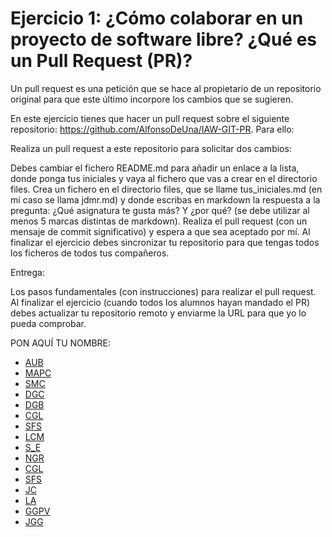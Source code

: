 # Ejercicio 1: ¿Cómo colaborar en un proyecto de software libre? ¿Qué es un Pull Request (PR)?

Un pull request es una petición que se hace al propietario de un repositorio original para que este último incorpore los cambios que se sugieren.

En este ejercicio tienes que hacer un pull request sobre el siguiente repositorio: https://github.com/AlfonsoDeUna/IAW-GIT-PR. Para ello:

Realiza un pull request a este repositorio para solicitar dos cambios:

Debes cambiar el fichero README.md para añadir un enlace a la lista, donde ponga tus iniciales y vaya al fichero que vas a crear en el directorio files.
Crea un fichero en el directorio files, que se llame tus_iniciales.md (en mi caso se llama jdmr.md) y donde escribas en markdown la respuesta a la pregunta: ¿Qué asignatura te gusta más? Y ¿por qué? (se debe utilizar al menos 5 marcas distintas de markdown).
Realiza el pull request (con un mensaje de commit significativo) y espera a que sea aceptado por mí. Al finalizar el ejercicio debes sincronizar tu repositorio para que tengas todos los ficheros de todos tus compañeros.

Entrega:

Los pasos fundamentales (con instrucciones) para realizar el pull request.
Al finalizar el ejercicio (cuando todos los alumnos hayan mandado el PR) debes actualizar tu repositorio remoto y enviarme la URL para que yo lo pueda comprobar.

PON AQUÍ TU NOMBRE:

* [AUB](https://github.com/AlfonsoDeUna/IAW-GIT-PR/blob/main/files/AUB.md)
* [MAPC](https://github.com/AlfonsoDeUna/IAW-GIT-PR/blob/main/files/mapc.md)
* [SMC](https://github.com/MrSMCs/IAW-GIT-PR/blob/main/files/SMC.md)
* [DGC](https://github.com/AlfonsoDeUna/IAW-GIT-PR/blob/main/files/DGC.md)
* [DGB](https://github.com/AlfonsoDeUna/IAW-GIT-PR/blob/main/files/DGB.md)
* [CGL](https://github.com/AlfonsoDeUna/IAW-GIT-PR/blob/main/files/CGL.md)
* [SFS](https://github.com/SergioNetCo/IAW-GIT-PR/tree/ramaSergioF/files/sfs.md)
* [LCM](https://github.com/SergioNetCo/IAW-GIT-PR/tree/ramaSergioF/files/LCM.md)
* [S_E](https://github.com/SergioEncinas/IAW-GIT-PR/blob/rama2/files/S_E.md)
* [NGR](https://github.com/AlfonsoDeUna/IAW-GIT-PR/blob/main/files/NGR.md)
* [CGL](https://github.com/AlfonsoDeUna/IAW-GIT-PR/blob/main/files/CGL.md)
* [SFS](https://github.com/SergioNetCo/IAW-GIT-PR/tree/ramaSergioF/files/sfs.md)
* [JC](https://github.com/jcarlos03/IAW-GIT-PR-JC/blob/main/files/JC.md)
* [LA](https://github.com/Orflo/IAW-GIT-PR/blob/rama1/files/LA.md)
* [GGPV](https://github.com/George20-03/IAW-GIT-PR/tree/main/files/GGPV.md)
* [JGG](https://github.com/jesusggarcia/IAW-GIT-PR/tree/main/files/JGG.md)

